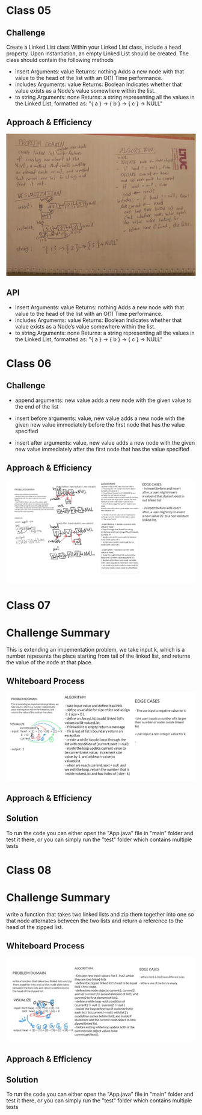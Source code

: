 # Class 05

## Challenge

Create a Linked List class
Within your Linked List class, include a head property. Upon instantiation, an empty Linked List should be created. The class should contain the following methods

- insert
Arguments: value
Returns: nothing
Adds a new node with that value to the head of the list with an O(1) Time performance.
- includes
Arguments: value
Returns: Boolean
Indicates whether that value exists as a Node’s value somewhere within the list.
- to string
Arguments: none
Returns: a string representing all the values in the Linked List, formatted as:
"{ a } -> { b } -> { c } -> NULL"



## Approach & Efficiency
![linked](./linked.jpeg)

## API

- insert
Arguments: value
Returns: nothing
Adds a new node with that value to the head of the list with an O(1) Time performance.
- includes
Arguments: value
Returns: Boolean
Indicates whether that value exists as a Node’s value somewhere within the list.
- to string
Arguments: none
Returns: a string representing all the values in the Linked List, formatted as:
"{ a } -> { b } -> { c } -> NULL"


# Class 06

## Challenge


- append
arguments: new value
adds a new node with the given value to the end of the list

- insert before
arguments: value, new value
adds a new node with the given new value immediately before the first node that has the value specified

- insert after
arguments: value, new value
adds a new node with the given new value immediately after the first node that has the value specified

## Approach & Efficiency

![linked2](./challenge06.JPG)

# Class 07
# Challenge Summary
This is extending an impementation problem, we take input k, which is a number repesents the place starting from tail of the linked list, and returns the value of the node at that place.

## Whiteboard Process
![linked2](./challenge07.JPG)

## Approach & Efficiency
<!-- What approach did you take? Why? What is the Big O space/time for this approach? -->

## Solution
To run the code you can either open the "App.java" file in "main" folder
and test it there, or you can simply run the "test" folder which contains multiple tests

# Class 08

# Challenge Summary
write a function that takes two linked lists and zip them together into one so that node alternates between the two lists and return a reference to the head of the zipped list.

## Whiteboard Process
![linked2](./challenge08.JPG)

## Approach & Efficiency
<!-- What approach did you take? Why? What is the Big O space/time for this approach? -->

## Solution

To run the code you can either open the "App.java" file in "main" folder
and test it there, or you can simply run the "test" folder which contains multiple tests
